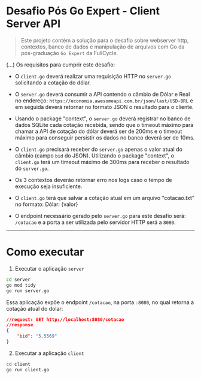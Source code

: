 # Desafio Pós Go Expert - Client Server API

> Este projeto contém a solução para o desafio sobre webserver http, contextos, banco de dados e manipulação de arquivos com Go da pós-graduação `Go Expert` da FullCycle.
 
(...)
Os requisitos para cumprir este desafio:
 
- O `client.go` deverá realizar uma requisição HTTP no `server.go` solicitando a cotação do dólar.
 
- O `server.go` deverá consumir a API contendo o câmbio de Dólar e Real no endereço: `https://economia.awesomeapi.com.br/json/last/USD-BRL` e em seguida deverá retornar no formato JSON o resultado para o cliente.
 
- Usando o package "context", o `server.go` deverá registrar no banco de dados SQLite cada cotação recebida, sendo que o timeout máximo para chamar a API de cotação do dólar deverá ser de 200ms e o timeout máximo para conseguir persistir os dados no banco deverá ser de 10ms.
 
- O `client.go` precisará receber do `server.go` apenas o valor atual do câmbio (campo `bid` do JSON). Utilizando o package "context", o `client.go` terá um timeout máximo de 300ms para receber o resultado do `server.go`.
 
- Os 3 contextos deverão retornar erro nos logs caso o tempo de execução seja insuficiente.
 
- O `client.go` terá que salvar a cotação atual em um arquivo "cotacao.txt" no formato: Dólar: {valor}
 
- O endpoint necessário gerado pelo `server.go` para este desafio será: `/cotacao` e a porta a ser utilizada pelo servidor HTTP será a `8080`.

---

# Como executar

1. Executar o aplicação `server`

```sh
cd server
go mod tidy
go run server.go
```

Essa aplicação expõe o endpoint `/cotacao`, na porta `:8080`, no qual retorna a cotação atual do dolar:

```json 
//request: GET http://localhost:8080/cotacao
//response
{
    "bid": "5.5569"
}
```

2. Executar a aplicação `client`

```sh
cd client
go run client.go
```